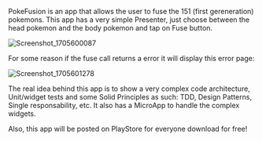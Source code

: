 PokeFusion is an app that allows the user to fuse the 151 (first gereneration) pokemons.
This app has a very simple Presenter, just choose between the head pokemon and the body pokemon and tap on Fuse button.

![Screenshot_1705600087](https://github.com/ThallesVicenzo/poke_fusion/assets/77857665/ed36bf2a-4a5f-4b21-8857-ecbc4e315497)

For some reason if the fuse call returns a error it will display this error page:

![Screenshot_1705601278](https://github.com/ThallesVicenzo/poke_fusion/assets/77857665/a169472b-97cd-4b53-8f7c-ca5638dabdf8)


The real idea behind this app is to show a very complex code architecture, Unit/widget tests and some Solid Principles as such: TDD, Design Patterns, Single responsability, etc. It also has a MicroApp to handle the complex widgets.

Also, this app will be posted on PlayStore for everyone download for free!
